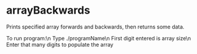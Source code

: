 # arrayBackwards
Prints specified array forwards and backwards, then returns some data.

To run program:\n
  Type ./programName\n
  First digit entered is array size\n
  Enter that many digits to populate the array
